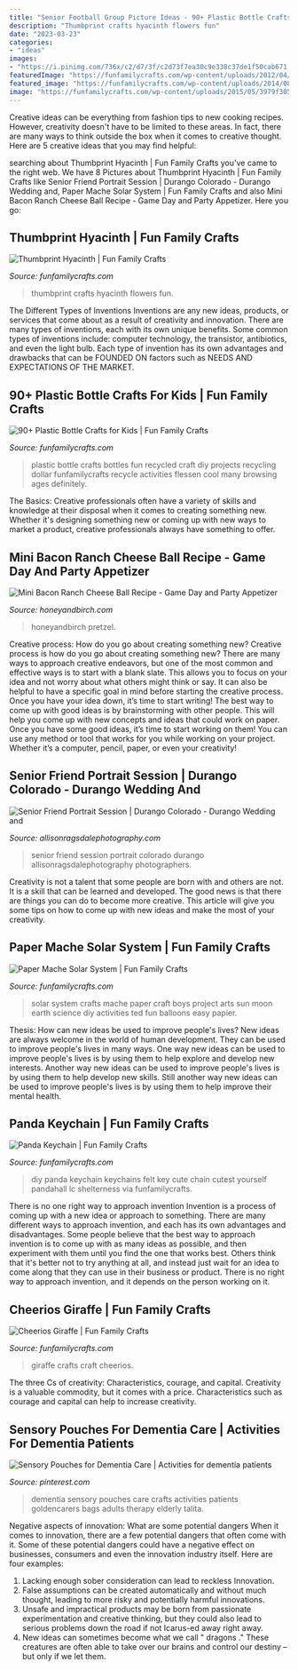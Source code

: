 ```yaml
---
title: "Senior Football Group Picture Ideas - 90+ Plastic Bottle Crafts For Kids"
description: "Thumbprint crafts hyacinth flowers fun"
date: "2023-03-23"
categories:
- "ideas"
images:
- "https://i.pinimg.com/736x/c2/d7/3f/c2d73f7ea30c9e338c37de1f50cab671.jpg"
featuredImage: "https://funfamilycrafts.com/wp-content/uploads/2012/04/solar-system-crafts.jpg"
featured_image: "https://funfamilycrafts.com/wp-content/uploads/2014/08/plastic-bottle-crafts.jpg"
image: "https://funfamilycrafts.com/wp-content/uploads/2015/05/3979f305-f6f8-4990-bc0e-3a0f79d07a41.jpg"
---
```



Creative ideas can be everything from fashion tips to new cooking recipes. However, creativity doesn't have to be limited to these areas. In fact, there are many ways to think outside the box when it comes to creative thought. Here are 5 creative ideas that you may find helpful:

	

		
searching about Thumbprint Hyacinth | Fun Family Crafts you've came to the right web. We have 8 Pictures about Thumbprint Hyacinth | Fun Family Crafts like Senior Friend Portrait Session | Durango Colorado - Durango Wedding and, Paper Mache Solar System | Fun Family Crafts and also Mini Bacon Ranch Cheese Ball Recipe - Game Day and Party Appetizer. Here you go:
		
    
## Thumbprint Hyacinth | Fun Family Crafts

<img loading=lazy src="https://funfamilycrafts.com/wp-content/uploads/2012/04/thumb-print-flowers.jpg" onerror="this.onerror=null;this.src='https://tse1.mm.bing.net/th?id=OIP.nL5DulPUC6W3W-p4Gbtn3gHaIJ&amp;pid=15.1';" alt="Thumbprint Hyacinth | Fun Family Crafts">

_Source: funfamilycrafts.com_

>thumbprint crafts hyacinth flowers fun. 

	

The Different Types of Inventions
Inventions are any new ideas, products, or services that come about as a result of creativity and innovation. There are many types of inventions, each with its own unique benefits. Some common types of inventions include: computer technology, the transistor, antibiotics, and even the light bulb. Each type of invention has its own advantages and drawbacks that can be FOUNDED ON factors such as NEEDS AND EXPECTATIONS OF THE MARKET.

    
## 90+ Plastic Bottle Crafts For Kids | Fun Family Crafts

<img loading=lazy src="https://funfamilycrafts.com/wp-content/uploads/2014/08/plastic-bottle-crafts.jpg" onerror="this.onerror=null;this.src='https://tse1.mm.bing.net/th?id=OIP.skR_ywco0dpYs0PQR73qtQHaK4&amp;pid=15.1';" alt="90+ Plastic Bottle Crafts for Kids | Fun Family Crafts">

_Source: funfamilycrafts.com_

>plastic bottle crafts bottles fun recycled craft diy projects recycling dollar funfamilycrafts recycle activities flessen cool many browsing ages definitely. 

	

The Basics:
Creative professionals often have a variety of skills and knowledge at their disposal when it comes to creating something new. Whether it's designing something new or coming up with new ways to market a product, creative professionals always have something to offer.

    
## Mini Bacon Ranch Cheese Ball Recipe - Game Day And Party Appetizer

<img loading=lazy src="https://www.honeyandbirch.com/wp-content/uploads/2017/01/mini-bacon-ranch-cheese-balls-7.jpg" onerror="this.onerror=null;this.src='https://tse2.mm.bing.net/th?id=OIP.DPo9cep4qc-5P2N7ayzmjQHaLH&amp;pid=15.1';" alt="Mini Bacon Ranch Cheese Ball Recipe - Game Day and Party Appetizer">

_Source: honeyandbirch.com_

>honeyandbirch pretzel. 

	

Creative process: How do you go about creating something new?
Creative process is how do you go about creating something new? There are many ways to approach creative endeavors, but one of the most common and effective ways is to start with a blank slate. This allows you to focus on your idea and not worry about what others might think or say. It can also be helpful to have a specific goal in mind before starting the creative process. Once you have your idea down, it’s time to start writing! The best way to come up with good ideas is by brainstorming with other people. This will help you come up with new concepts and ideas that could work on paper. Once you have some good ideas, it’s time to start working on them! You can use any method or tool that works for you while working on your project. Whether it’s a computer, pencil, paper, or even your creativity!

    
## Senior Friend Portrait Session | Durango Colorado - Durango Wedding And

<img loading=lazy src="https://allisonragsdalephotography.com/wp-content/uploads/2013/07/allisonragsdalephotography-5355.jpg" onerror="this.onerror=null;this.src='https://tse3.mm.bing.net/th?id=OIP.4eb-WnbQ1F1wM5j1Z746lwHaE7&amp;pid=15.1';" alt="Senior Friend Portrait Session | Durango Colorado - Durango Wedding and">

_Source: allisonragsdalephotography.com_

>senior friend session portrait colorado durango allisonragsdalephotography photographers. 

	

Creativity is not a talent that some people are born with and others are not. It is a skill that can be learned and developed. The good news is that there are things you can do to become more creative. This article will give you some tips on how to come up with new ideas and make the most of your creativity.

    
## Paper Mache Solar System | Fun Family Crafts

<img loading=lazy src="https://funfamilycrafts.com/wp-content/uploads/2012/04/solar-system-crafts.jpg" onerror="this.onerror=null;this.src='https://tse3.mm.bing.net/th?id=OIP.tPZZzdFO05HwpygQiv2lgwHaLH&amp;pid=15.1';" alt="Paper Mache Solar System | Fun Family Crafts">

_Source: funfamilycrafts.com_

>solar system crafts mache paper craft boys project arts sun moon earth science diy activities ted fun balloons easy papier. 

	

Thesis: How can new ideas be used to improve people's lives?
New ideas are always welcome in the world of human development. They can be used to improve people's lives in many ways. One way new ideas can be used to improve people's lives is by using them to help explore and develop new interests. Another way new ideas can be used to improve people's lives is by using them to help develop new skills. Still another way new ideas can be used to improve people's lives is by using them to help improve their mental health.

    
## Panda Keychain | Fun Family Crafts

<img loading=lazy src="https://funfamilycrafts.com/wp-content/uploads/2015/05/3979f305-f6f8-4990-bc0e-3a0f79d07a41.jpg" onerror="this.onerror=null;this.src='https://tse4.mm.bing.net/th?id=OIP.egPs-6L8Ia3p_oL1_ysQOgHaE8&amp;pid=15.1';" alt="Panda Keychain | Fun Family Crafts">

_Source: funfamilycrafts.com_

>diy panda keychain keychains felt key cute chain cutest yourself pandahall lc shelterness via funfamilycrafts. 

	

There is no one right way to approach invention
Invention is a process of coming up with a new idea or approach to something. There are many different ways to approach invention, and each has its own advantages and disadvantages. Some people believe that the best way to approach invention is to come up with as many ideas as possible, and then experiment with them until you find the one that works best. Others think that it's better not to try anything at all, and instead just wait for an idea to come along that they can use in their business or product. There is no right way to approach invention, and it depends on the person working on it.

    
## Cheerios Giraffe | Fun Family Crafts

<img loading=lazy src="https://funfamilycrafts.com/wp-content/uploads/2014/01/1-giraffe-craft-cheerios.jpg" onerror="this.onerror=null;this.src='https://tse4.mm.bing.net/th?id=OIP.3ktMK_IV6rtzehbRzySXCwAAAA&amp;pid=15.1';" alt="Cheerios Giraffe | Fun Family Crafts">

_Source: funfamilycrafts.com_

>giraffe crafts craft cheerios. 

	

The three Cs of creativity: Characteristics, courage, and capital.
Creativity is a valuable commodity, but it comes with a price. Characteristics such as courage and capital can help to increase creativity.

    
## Sensory Pouches For Dementia Care | Activities For Dementia Patients

<img loading=lazy src="https://i.pinimg.com/736x/c2/d7/3f/c2d73f7ea30c9e338c37de1f50cab671.jpg" onerror="this.onerror=null;this.src='https://tse3.mm.bing.net/th?id=OIP.2L2RSDg17iyCKS6ZNWkTqgHaHT&amp;pid=15.1';" alt="Sensory Pouches for Dementia Care | Activities for dementia patients">

_Source: pinterest.com_

>dementia sensory pouches care crafts activities patients goldencarers bags adults therapy elderly talita. 

	

Negative aspects of innovation: What are some potential dangers
When it comes to innovation, there are a few potential dangers that often come with it. Some of these potential dangers could have a negative effect on businesses, consumers and even the innovation industry itself. Here are four examples:
1. Lacking enough sober consideration can lead to reckless Innovation.
2. False assumptions can be created automatically and without much thought, leading to more risky and potentially harmful innovations.
3. Unsafe and impractical products may be born from passionate experimentation and creative thinking, but they could also lead to serious problems down the road if not Icarus-ed away right away. 
4. New ideas can sometimes become what we call " dragons ." These creatures are often able to take over our brains and control our destiny – but only if we let them.

